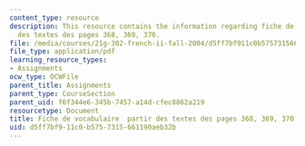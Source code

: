 ```yaml
---
content_type: resource
description: This resource contains the information regarding fiche de vocabulaire  partir
  des textes des pages 368, 369, 370.
file: /media/courses/21g-302-french-ii-fall-2004/d5ff7bf911c0b5757315661190aeb32b_MIT21G_302_F04_vocab_M.pdf
file_type: application/pdf
learning_resource_types:
- Assignments
ocw_type: OCWFile
parent_title: Assignments
parent_type: CourseSection
parent_uid: f6f344e6-345b-7457-a14d-cfec8862a219
resourcetype: Document
title: Fiche de vocabulaire  partir des textes des pages 368, 369, 370
uid: d5ff7bf9-11c0-b575-7315-661190aeb32b
---
```

